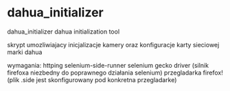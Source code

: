 # dahua_initializer
dahua_initializer
dahua initialization tool

skrypt umozliwiajacy inicjalizacje kamery oraz konfiguracje karty sieciowej marki dahua

wymagania: httping selenium-side-runner selenium gecko driver (silnik firefoxa niezbedny do poprawnego działania selenium) przegladarka firefox! (plik .side jest skonfigurowany pod konkretna przegladarke)
